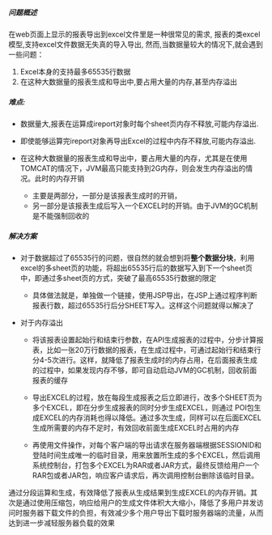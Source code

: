 ##### 问题概述

在web页面上显示的报表导出到excel文件里是一种很常见的需求, 报表的类excel模型,支持excel文件数据无失真的导入导出, 然而,当数据量较大的情况下,就会遇到一些问题：

1. Excel本身的支持最多65535行数据
2. 在这种大数据量的报表生成和导出中,要占用大量的内存,甚至内存溢出



##### 难点:

- 数据量大,报表在运算成ireport对象时每个sheet页内存不释放,可能内存溢出.

- 即使能够运算完ireport对象再导出Excel的过程中内存不释放,可能内存溢出.
- 在这种大数据量的报表生成和导出中，要占用大量的内存，尤其是在使用TOMCAT的情况下，JVM最高只能支持到2G内存，则会发生内存溢出的情况。此时的内存开销
  - 主要是两部分，一部分是该报表生成时的开销，
  - 另一部分是该报表生成后写入一个EXCEL时的开销。由于JVM的GC机制是不能强制回收的



##### 解决方案

- 对于数据超过了65535行的问题，很自然的就会想到将**整个数据分块**，利用excel的多sheet页的功能，将超出65535行后的数据写入到下一个sheet页中，即通过多sheet页的方式，突破了最高65535行数据的限定

  -  具体做法就是，单独做一个链接，使用JSP导出，在JSP上通过程序判断报表行数，超过65535行后分SHEET写入。这样这个问题就得以解决了

- 对于内存溢出

  - 将该报表设置起始行和结束行参数，在API生成报表的过程中，分步计算报表，比如一张20万行数据的报表，在生成过程中，可通过起始行和结束行分4-5次进行。这样，就降低了报表生成时的内存占用，在后面报表生成的过程中，如果发现内存不够，即可自动启动JVM的GC机制，回收前面报表的缓存

  - 导出EXCEL的过程，放在每段生成报表之后立即进行，改多个SHEET页为多个EXCEL，即在分步生成报表的同时分步生成EXCEL，则通过 POI包生成EXCEL的内存消耗也得以降低。通过多次生成，同样可以在后面EXCEL生成所需要的内存不足时，有效回收前面生成EXCEL时占用的内存

  - 再使用文件操作，对每个客户端的导出请求在服务器端根据SESSIONID和登陆时间生成唯一的临时目录，用来放置所生成的多个EXCEL，然后调用系统控制台，打包多个EXCEL为RAR或者JAR方式，最终反馈给用户一个RAR包或者JAR包，响应客户请求后，再次调用控制台删除该临时目录。



通过分段运算和生成，有效降低了报表从生成结果到生成EXCEL的内存开销。其次是通过使用压缩包，响应给用户的生成文件体积大大缩小，降低了多用户并发访问时服务器下载文件的负担，有效减少多个用户导出下载时服务器端的流量，从而达到进一步减轻服务器负载的效果